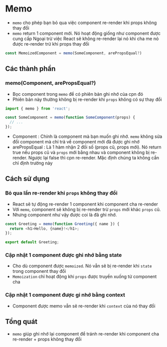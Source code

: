 # Memo
- `memo` cho phép bạn bỏ qua việc component re-render khi props không thay đổi
- `memo` return 1 component mới. Nó hoạt động giống như component được cung cấp Ngoại trừ việc React sẽ không re-render lại nó khi cha me nó được re-render trừ khi props thay đổi
```js
const MemoizedComponent = memo(SomeComponent, arePropsEqual?)
```
## Các thành phần
### memo(Component, arePropsEqual?)
- Bọc component trong `memo` để có phiên bản ghi nhớ của cpn đó
- Phiên bản này thường không bị re-render khi `props` không có sự thay đổi
```js
import { memo } from 'react';

const SomeComponent = memo(function SomeComponent(props) {
  // ...
});
```
- Component : Chính là component mà bạn muốn ghi nhớ. `memo` không sửa đổi component mà chỉ trả về component mới đã được ghi nhớ
- arePropsEqual : Là 1 hàm nhận 2 đối số (props cũ, props mới). Nó return true nếu props cũ và `props` mới bằng nhau và component không bị re-render. Ngược lại false thì cpn re-render. Mặc định chúng ta không cần chỉ định trường này
## Cách sử dụng
### Bỏ qua lần re-render khi `props` không thay đổi
- React sẽ tự động re-render 1 component khi component cha re-render
- Với `memo`, component sẽ không bị re-render trừ `props` mới khác `props` cũ.
- Nhưng component như vậy được coi là đã ghi nhớ.
```js
const Greeting = memo(function Greeting({ name }) {
  return <h1>Hello, {name}!</h1>;
});

export default Greeting;
```
### Cập nhật 1 component được ghi nhớ bằng state
- Cho dù component được `memoized`. Nó vẫn sẽ bị re-render khi `state` trong component thay đổi
- `Memoization` chỉ hoạt động khi `props` được truyền xuống từ component cha
### Cập nhật 1 component được gi nhớ bằng context
- Component được memo vẫn sẽ re-render khi `context` của nó thay đổi

## Tổng quát
- `memo` giúp ghi nhớ lại component để tránh re-render khi component cha re-render + props không thay đổi